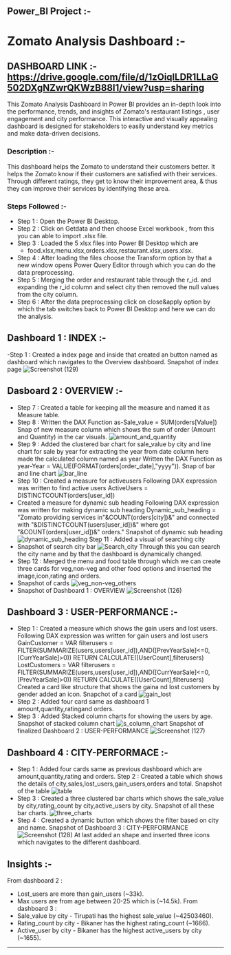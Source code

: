 ## Power_BI Project :-
# Zomato Analysis Dashboard :-

## DASHBOARD LINK :- https://drive.google.com/file/d/1zOiqlLDR1LLaG502DXgNZwrQKWzB88l1/view?usp=sharing

This Zomato Analysis Dashboard in Power BI provides an in-depth look into the performance, trends, and insights of Zomato's restaurant listings , user engagement and city performance. This interactive and visually appealing dashboard is designed for stakeholders to easily understand key metrics and make data-driven decisions.

### Description :-

This dashboard helps the Zomato to understand their customers better. It helps the Zomato know if their customers are satisfied with their services. Through different ratings, they get to know their improvement area, & thus they can improve their services by identifying these area.

### Steps Followed :-

- Step 1 : Open the Power BI Desktop.
- Step 2 : Click on Getdata and then choose Excel workbook , from this you can able to import .xlsx file.
- Step 3 : Loaded the 5 xlsx files into Power BI Desktop which are
  - food.xlsx,menu.xlsx,orders.xlsx,restaurant.xlsx,users.xlsx.
- Step 4 : After loading the files choose the Transform option by that a new window opens Power Query Editor through which you can do the data preprocessing.
- Step 5 : Merging the order and restaurant table through the r_id.
and expanding the r_id column and select city then removed the null values from the city column.
- Step 6 : After the data preprocessing click on close&apply option by which the tab switches back to Power BI Desktop and here we can do the analysis.

## Dashboard 1 : INDEX :-

-Step 1 : Created a index page and inside that created an button named as dashboard which navigates to the Overview dashboard.
Snapshot of index page 
![Screenshot (129)](https://github.com/user-attachments/assets/cfda1e32-3b7e-4b05-8557-af73de6985c7)

## Dasboard 2 : OVERVIEW :-

-  Step 7 : Created a table for keeping all the measure and named it as Measure table.
- Step 8 : Written the DAX Function as-Sale_value = SUM(orders[Value])
Snap of new measure column which shows the sum of order (Amount and Quantity) in the car visuals.
![amount_and_quantity](https://github.com/user-attachments/assets/d6b5c4c4-f500-478b-8884-bb1fe6c03ee8)
- Step 9 : Added the clustered bar chart for sale_value by  city and line chart for sale by year for extracting the year from date column here made the calculated column named as year 
Written the DAX Function as year-Year = VALUE(FORMAT(orders[order_date],"yyyy")).
Snap of bar and line chart 
![bar_line](https://github.com/user-attachments/assets/8baca943-a6a6-45b4-a6c3-fb6c8d941377)
- Step 10 : Created a measure for activeusers
Following DAX expression was written to find active users
ActiveUsers = DISTINCTCOUNT(orders[user_id]) 
- Created a measure for dynamic sub heading
Following DAX expression was written for making dynamic sub heading
Dynamic_sub_heading = "Zomato providing services in"&COUNT(orders[city])&" and connected with "&DISTINCTCOUNT(users[user_id])&" where got "&COUNT(orders[user_id])&" orders." 
Snapshot of dynamic sub heading
![dynamic_sub_heading](https://github.com/user-attachments/assets/b076ba10-754f-46e8-a0c8-413bf513c9a2)
Step 11 : Added a visual of searching city 
- Snapshot of search city bar
![Search_city](https://github.com/user-attachments/assets/4dfbaa3b-eb8e-4e7e-be2a-c75ab2783973)
Through this you can search the city name and by that the dashboard is dynamically changed.
- Step 12 : Merged the menu and food table through which we can create three cards for veg,non-veg and other food options and inserted the image,icon,rating and orders.
- Snapshot of cards
![veg_non-veg_others](https://github.com/user-attachments/assets/da87e1f0-5732-45f6-8d89-46b7c3b8b4af)
- Snapshot of Dashboard 1 : OVERVIEW 
![Screenshot (126)](https://github.com/user-attachments/assets/e3160597-3b8e-4f3b-83b5-a01c74f7b6fa)

## Dashboard 3 : USER-PERFORMANCE :-
- Step 1 : Created a measure which shows the gain users and lost users.
Following DAX expression was written for gain users and lost users
GainCustomer = VAR filterusers =  FILTER(SUMMARIZE(users,users[user_id]),AND([PrevYearSale]<=0,[CurrYearSale]>0))
RETURN CALCULATE([UserCount],filterusers)
LostCustomers = VAR filterusers =  FILTER(SUMMARIZE(users,users[user_id]),AND([CurrYearSale]<=0,[PrevYearSale]>0))
RETURN CALCULATE([UserCount],filterusers)
Created a card like structure that shows the gaina nd lost customers by gender added an icon.
Snapchot of a card
![gain_lost](https://github.com/user-attachments/assets/f72fd84c-f9a7-4d66-8544-0c657bd44cdd)
- Step 2 : Added four card same as dashboard 1 amount,quantity,ratingand orders.
- Step 3 : Added Stacked column charts for showing the users by age.
Snapshot of stacked column chart
![s_column_chart](https://github.com/user-attachments/assets/40f7d396-83cb-4717-96e4-2d6fa8a7f096)
Snapshot of finalized Dashboard 2 : USER-PERFORMANCE
![Screenshot (127)](https://github.com/user-attachments/assets/bc79c2f0-611f-49ea-ac9f-703693b9e28a)

## Dashboard 4 : CITY-PERFORMACE :-

- Step 1 : Added four cards same as previous dashboard which are amount,quantity,rating and orders.
Step 2 : Created a table which shows the details of city,sales,lost_users,gain_users,orders and total.
Snapshot of the table
![table](https://github.com/user-attachments/assets/a11268d9-467b-4e5a-8b53-ed81783bd141)
- Step 3 : Created a three clustered bar charts which shows the sale_value by  city,rating_count by city,active_users by city.
Snapshot of all these bar charts.
![three_charts](https://github.com/user-attachments/assets/7658d29a-7c15-45da-86b2-c5dbd1716dc5)
- Step 4 : Created a dynamic button which shows the filter based on city and name.
Snapshot of Dashboard 3 : CITY-PERFORMANCE
![Screenshot (128)](https://github.com/user-attachments/assets/d930a186-05ef-4032-a210-da70d1c8e0fa)
At last added an shape and inserted three icons which navigates to the different dashboard.

## Insights :- 

From dashboard 2 :
- Lost_users are more than gain_users (~33k).
- Max users are from age between 20-25 which is (~14.5k).
From dashboard 3 :
- Sale_value by city - Tirupati has the highest sale_value (~42503460).
- Rating_count by city -  Bikaner has the highest rating_count (~1666).
- Active_user by city - Bikaner has the highest active_users by city (~1655).
____________________________________________________________________________________________________________________________________________________________________________________________________________________



